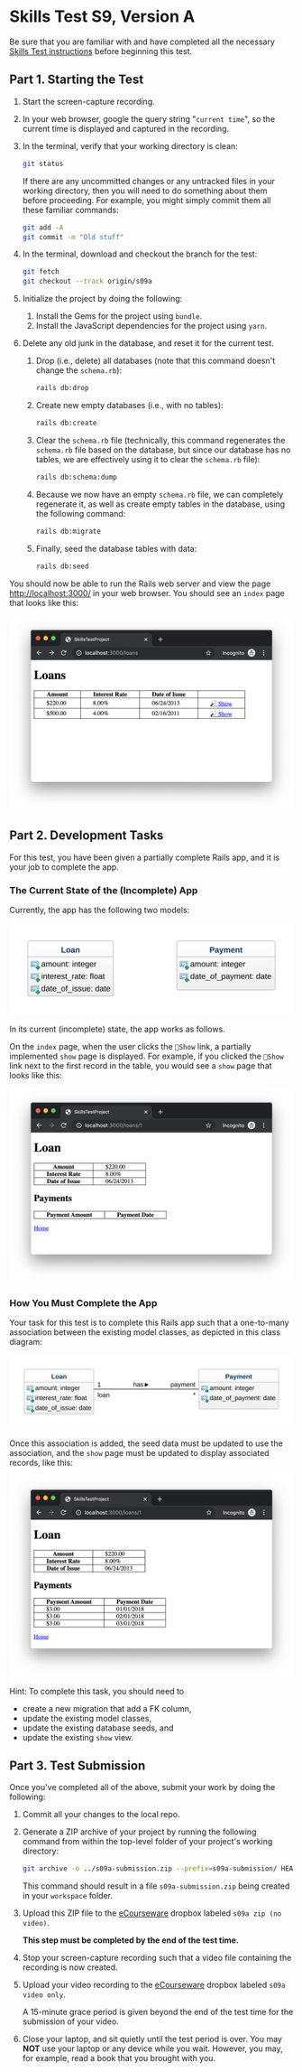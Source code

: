 # Skills Test S9, Version A

Be sure that you are familiar with and have completed all the necessary [Skills Test instructions](https://memphis-cs.github.io/comp-4081/skills-test-instructions/) before beginning this test.

## Part 1. Starting the Test

1. Start the screen-capture recording.

1. In your web browser, google the query string "`current time`", so the current time is displayed and captured in the recording.

1. In the terminal, verify that your working directory is clean:

    ```bash
    git status
    ```

    If there are any uncommitted changes or any untracked files in your working directory, then you will need to do something about them before proceeding. For example, you might simply commit them all these familiar commands:

    ```bash
    git add -A
    git commit -m "Old stuff"
    ```

1. In the terminal, download and checkout the branch for the test:

    ```bash
    git fetch
    git checkout --track origin/s09a
    ```

1. Initialize the project by doing the following:
   1. Install the Gems for the project using `bundle`.
   1. Install the JavaScript dependencies for the project using `yarn`.

1. Delete any old junk in the database, and reset it for the current test.

    1. Drop (i.e., delete) all databases (note that this command doesn't change the `schema.rb`):

        ```bash
        rails db:drop
        ```

    1. Create new empty databases (i.e., with no tables):

        ```bash
        rails db:create
        ```

    1. Clear the `schema.rb` file (technically, this command regenerates the `schema.rb` file based on the database, but since our database has no tables, we are effectively using it to clear the `schema.rb` file):

        ```bash
        rails db:schema:dump
        ```

    1. Because we now have an empty `schema.rb` file, we can completely regenerate it, as well as create empty tables in the database, using the following command:

        ```bash
        rails db:migrate
        ```

    1. Finally, seed the database tables with data:

        ```bash
        rails db:seed
        ```

You should now be able to run the Rails web server and view the page <http://localhost:3000/> in your web browser. You should see an `index` page that looks like this:

![A screen shot of a webpage](./s09a_before_index_page.png)

## Part 2. Development Tasks

For this test, you have been given a partially complete Rails app, and it is your job to complete the app.

### The Current State of the (Incomplete) App

Currently, the app has the following two models:

![A class diagram](./s09a_before_class_diagram.svg)

In its current (incomplete) state, the app works as follows.

On the `index` page, when the user clicks the `🔎Show` link, a partially implemented `show` page is displayed. For example, if you clicked the `🔎Show` link next to the first record in the table, you would see a `show` page that looks like this:

![A screen shot of a webpage](./s09a_before_show_page.png)

### How You Must Complete the App

Your task for this test is to complete this Rails app such that a one-to-many association between the existing model classes, as depicted in this class diagram:

![A class diagram](./s09a_after_class_diagram.svg)

Once this association is added, the seed data must be updated to use the association, and the `show` page must be updated to display associated records, like this:

![A screen shot of a webpage](./s09a_after_show_page.png)

Hint: To complete this task, you should need to

- create a new migration that add a FK column,
- update the existing model classes,
- update the existing database seeds, and
- update the existing `show` view.

## Part 3. Test Submission

Once you've completed all of the above, submit your work by doing the following:

1. Commit all your changes to the local repo.

1. Generate a ZIP archive of your project by running the following command from within the top-level folder of your project's working directory:

    ```bash
    git archive -o ../s09a-submission.zip --prefix=s09a-submission/ HEAD
    ```

    This command should result in a file `s09a-submission.zip` being created in your `workspace` folder.

1. Upload this ZIP file to the [eCourseware](https://elearn.memphis.edu/) dropbox labeled `s09a zip (no video)`.

    **This step must be completed by the end of the test time.**

1. Stop your screen-capture recording such that a video file containing the recording is now created.

1. Upload your video recording to the [eCourseware](https://elearn.memphis.edu/) dropbox labeled `s09a video only`.

    A 15-minute grace period is given beyond the end of the test time for the submission of your video.

1. Close your laptop, and sit quietly until the test period is over. You may **NOT** use your laptop or any device while you wait. However, you may, for example, read a book that you brought with you.
